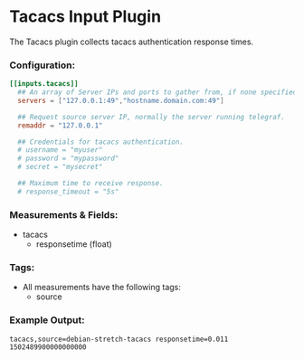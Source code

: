 # Tacacs Input Plugin

The Tacacs plugin collects tacacs authentication response times.

### Configuration:

```toml @sample.conf
[[inputs.tacacs]]
  ## An array of Server IPs and ports to gather from, if none specified defaults to localhost.
  servers = ["127.0.0.1:49","hostname.domain.com:49"]

  ## Request source server IP, normally the server running telegraf.
  remaddr = "127.0.0.1"

  ## Credentials for tacacs authentication.
  # username = "myuser"
  # password = "mypassword"
  # secret = "mysecret"

  ## Maximum time to receive response.
  # response_timeout = "5s"
```

### Measurements & Fields:

- tacacs
  - responsetime (float)

### Tags:

- All measurements have the following tags:
    - source

### Example Output:

```
tacacs,source=debian-stretch-tacacs responsetime=0.011 1502489900000000000
```
